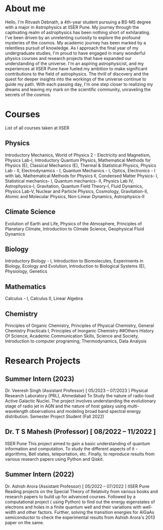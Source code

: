 # About me 
Hello, I'm Ritvash Debnath, a 4th-year student pursuing a BS-MS degree with a major in Astrophysics at IISER Pune. My journey through the captivating realm of astrophysics has been nothing short of exhilarating. I've been driven by an unrelenting curiosity to explore the profound mysteries of the cosmos.
My academic journey has been marked by a relentless pursuit of knowledge. As I approach the final year of my undergraduate studies, I'm proud to have engaged in many wonderful physics courses and research projects that have expanded our understanding of the universe.
I'm an aspiring astrophysicist, and my experiences at IISER Pune have fueled my ambition to make significant contributions to the field of astrophysics. The thrill of discovery and the quest for deeper insights into the workings of the universe continue to guide my path. With each passing day, I'm one step closer to realizing my dreams and leaving my mark on the scientific community, unraveling the secrets of the cosmos.

# Courses 
List of all courses taken at IISER 
##  Physics 
Introductory Mechanics, World of Physics 2 - Electricity and Magnetism, Physics Lab-I, Introductory Quantum
Physics, Mathematical Methods for Physics (E), Classical Mechanics (E), Thermal & Statistical Physics, Physics Lab - II, Electrodynamics - I, Quantum Mechanics - I, Optics, Electronics - I with lab, Mathematical Methods for Physics II, Condensed Matter Physics- I, Statistical mechanics- I, Quantum mechanics- II, Physics Lab IV, Astrophysics-I, Gravitation, Quantum Field Theory-I, Fluid Dynamics, Physics Lab-V, Nuclear and Particle Physics, Cosmology, Gravitation-II, Atomic and Molecular Physics, Non-Linear Dynamics, Astrophysics-II
##  Climate Science
Evolution of Earth and Life, Physics of the Atmosphere, Principles of Planetary Climate, Introduction to Climate
Science, Geophysical Fluid Dynamics
##  Biology 
Introductory Biology - I, Introduction to Biomolecules, Experiments in Biology, Ecology and Evolution, Introduction
to Biological Systems (E), Physiology, Genetics
##  Mathematics
Calculus - I, Calculus II, Linear Algebra
##  Chemistry
Principles of Organic Chemistry, Principles of Physical Chemistry, General Chemistry Practicals I, Principles of
Inorganic Chemistry
##Others
History Of Science, Academic Communication Skills, Science and Society, Introduction to computer programing,
Thermodynamics, Data Analysis

# Research Projects
## Summer Intern (2023) 
Dr. Veeresh Singh (Assistant Professor) [ 05/2023 – 07/2023 ] 
Physical Research Laboratory (PRL), Ahmedabad 
To Study the nature of radio-loud Active Galactic Nuclei. The project involves understanding the evolutionary
stage of radio jet in AGN and the nature of host galaxy using multi-wavelength observations and modeling broad
band spectral energy distribution.
Semester Project Student (Fall 2022) 
## Dr. T S Mahesh (Professor) [ 08/2022 – 11/2022 ] 
IISER Pune 
This project aimed to gain a basic understanding of
quantum information and computation. To study the different
aspects of it - algorithms, Bell states, teleportation, etc. Finally, to reproduce results from various research papers using Python and Qiskit.
## Summer Intern (2022) 
Dr. Ashish Arora (Assistant Professor) [ 05/2022 – 07/2022 ] 
IISER Pune 
Reading projects on the Special Theory of Relativity from various books and research papers to build up for advanced courses. Followed by a computational project ( using Python) to find out the energy eigenstates of electrons and holes in a finite quantum well and their variations with well-width and other factors. Further, solving the transition energies for AlGaAs semiconductor to check the experimental results from Ashish Arora's 2013 paper on the same.
